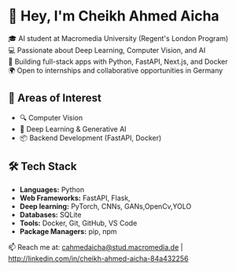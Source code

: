 # 👋 Hey, I'm Cheikh Ahmed Aicha

🎓 AI student at Macromedia University (Regent's London Program)  
💻 Passionate about Deep Learning, Computer Vision, and AI  
🚀 Building full-stack apps with Python, FastAPI, Next.js, and Docker  
🌍 Open to internships and collaborative opportunities in Germany

## 🧠 Areas of Interest
- 🔍 Computer Vision
- 🧠 Deep Learning & Generative AI
- 📦 Backend Development (FastAPI, Docker)

## 🛠️ Tech Stack

- **Languages:** Python
- **Web Frameworks:** FastAPI, Flask,  
- **Deep learning:** PyTorch, CNNs, GANs,OpenCv,YOLO  
- **Databases:** SQLite  
- **Tools:** Docker, Git, GitHub, VS Code  
- **Package Managers:** pip, npm  


📫 Reach me at: cahmedaicha@stud.macromedia.de | http://linkedin.com/in/cheikh-ahmed-aicha-84a432256
